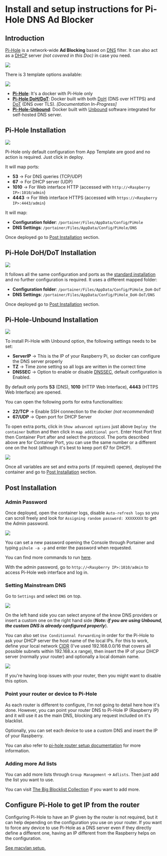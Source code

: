 # Install and setup instructions for Pi-Hole DNS Ad Blocker

## Introduction

[Pi-Hole](https://pi-hole.net/) is a network-wide **Ad Blocking** based on [DNS](https://en.wikipedia.org/wiki/Domain_Name_System) filter. It can also act as a [DHCP](https://en.wikipedia.org/wiki/Dynamic_Host_Configuration_Protocol) server _(not covered in this Doc)_ in case you need.

![](https://i0.wp.com/pi-hole.net/wp-content/uploads/2018/12/dashboard.png?zoom=1.75&w=3840&ssl=1)

There is 3 template options available:

![](images/pi-hole_Template-Options.png)

- **[Pi-Hole](#pi-hole-installation)**: It's a docker with Pi-Hole only
- **[Pi-Hole DoH/DoT](#pi-hole-dohdot-installation)**: Docker built with both [DoH](https://en.wikipedia.org/wiki/DNS_over_HTTPS) (DNS over HTTPS) and [DoT](https://en.wikipedia.org/wiki/DNS_over_TLS) (DNS over TLS). _[Documentation In-Progress]_
- **[Pi-Hole-Unbound](#pi-hole-unbound-installation)**: Docker built with [Unbound](https://nlnetlabs.nl/projects/unbound/about/) software integrated for self-hosted DNS server.

## Pi-Hole Installation

![](images/pi-hole_VanilaDeploy.png)

Pi-Hole only default configuration from App Template are good and no action is required. Just click in deploy.

It will map ports:

- **53** -> For DNS queries (TCP/UDP)
- **67** -> For DHCP server (UDP)
- **1010** -> For Web interface HTTP (accessed with `http://<Raspberry IP>:1010/admin`)
- **4443** -> For Web interface HTTPS (accessed with `https://<Raspberry IP>:4443/admin`)

It will map:

- **Configuration folder**: `/portainer/Files/AppData/Config/PiHole`
- **DNS Settings**: `/portainer/Files/AppData/Config/PiHole/DNS`

Once deployed go to [Post Installation](#post-installation) section.

## Pi-Hole DoH/DoT Installation

![](images/pi-hole_DoHDoTDeploy.png)

It follows all the same configuration and ports as the [standard installation](#pi-hole-installation) and no further configuration is required. It uses a different mapped folder:

- **Configuration folder**: `/portainer/Files/AppData/Config/PiHole_DoH-DoT`
- **DNS Settings**: `/portainer/Files/AppData/Config/PiHole_DoH-DoT/DNS`

Once deployed go to [Post Installation](#post-installation) section.

## Pi-Hole-Unbound Installation

![](images/pi-hole_UnboundDeploy.png)

To install Pi-Hole with Unbound option, the following settings needs to be set:

- **ServerIP** -> This is the IP of your Raspberry Pi, so docker can configure the DNS server properly
- **TZ** -> Time zone setting so all logs are written in the correct time
- **DNSSEC** -> Option to enable or disable [DNSSEC](https://en.wikipedia.org/wiki/Domain_Name_System_Security_Extensions), default configuration is Enabled.

By default only ports **53** (DNS), **1010** (HTTP Web Interface), **4443** (HTTPS Web Interface) are opened.

You can open the following ports for extra functionalities:

- **22/TCP** -> Enable SSH connection to the docker _(not recommended)_
- **67/UDP** -> Open port for DHCP Server

To open extra ports, click in `Show advanced options` just above `Deploy the container` button and then click in `map additional port`. Enter Host Port first then Container Port after and select the protocol. The ports described above are for Container Port, you can use the same number or a different one on the host (although it's best to keep port 67 for DHCP).

![](images/pi-hole_Ports.png)

Once all variables are set and extra ports (if required) opened, deployed the container and go to [Post Installation](#post-installation) section.

## Post Installation

### Admin Password

Once deployed, open the container logs, disable `Auto-refresh logs` so you can scroll freely and look for `Assigning random password: XXXXXXXX` to get the Admin password.

![](images/pi-hole_LogsPassword.png)

You can set a new password opening the Console through Portainer and typing `pihole -a -p` and enter the password when requested.

You can find more commands to run [here](https://docs.pi-hole.net/core/pihole-command/).

With the admin password, go to `http://<Raspberry IP>:1010/admin` to access Pi-Hole web interface and log in.

### Setting Mainstream DNS

Go to `Settings` and select `DNS` on top.

![](images/pi-hole_SettingsDNS.png)

On the left hand side you can select anyone of the know DNS providers or insert a custom one on the right hand side (_**Note: if you are using Unbound, the custom DNS is already configured properly**_).

You can also set `Use Conditionnal Forwarding` in order for the Pi-Hole to ask your DHCP server the host name of the local IPs. For this to work, define your local network [CIDR](https://en.wikipedia.org/wiki/Classless_Inter-Domain_Routing) (I've used 192.168.0.0/16 that covers all possible subnets within 192.168.x.x range), then insert the IP of your DHCP server (normally your router) and optionally a local domain name.

![](images/pi-hole_SettingsDNS_CF.png)

If you're having loop issues with your router, then you might want to disable this option.

### Point your router or device to Pi-Hole

As each router is different to configure, I'm not going to detail here how it's done. However, you can point your router DNS to Pi-Hole IP (Raspberry IP) and it will use it as the main DNS, blocking any request included on it's blacklist.

Optionally, you can set each device to use a custom DNS and insert the IP of your Raspberry.

You can also refer to [pi-hole router setup documentation](https://docs.pi-hole.net/routers/fritzbox/) for more information.

### Adding more Ad lists

You can add more lists through `Group Management` -> `Adlists`. Then just add the list you want to use.

You can visit [The Big Blocklist Collection](https://firebog.net/) if you want to add more.

## Configure Pi-Hole to get IP from the router

Configuring Pi-Hole to have an IP given by the router is not required, but it can help depending on the configuration you use on your router. If you want to force any device to use Pi-Hole as a DNS server even if they directly define a different one, having an IP different from the Raspberry helps on the configuration.

[See macvlan setup.](macvlan_setup.md)
